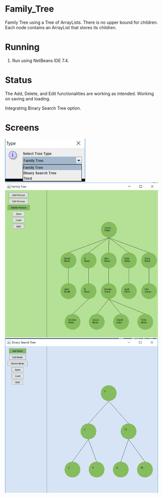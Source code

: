 # Family_Tree
Family Tree using a Tree of ArrayLists. There is no upper bound for children. Each node contains an ArrayList that stores its children. 

# Running
1. Run using NetBeans IDE 7.4.

# Status
The Add, Delete, and Edit functionalities are working as intended. Working on saving and loading. 

Integrating Binary Search Tree option.

# Screens
![alt text](selection.png "Selection")
![alt text](tree3.png "Sample family tree ")
![alt text](binary_search.png "Sample binary search tree ")
